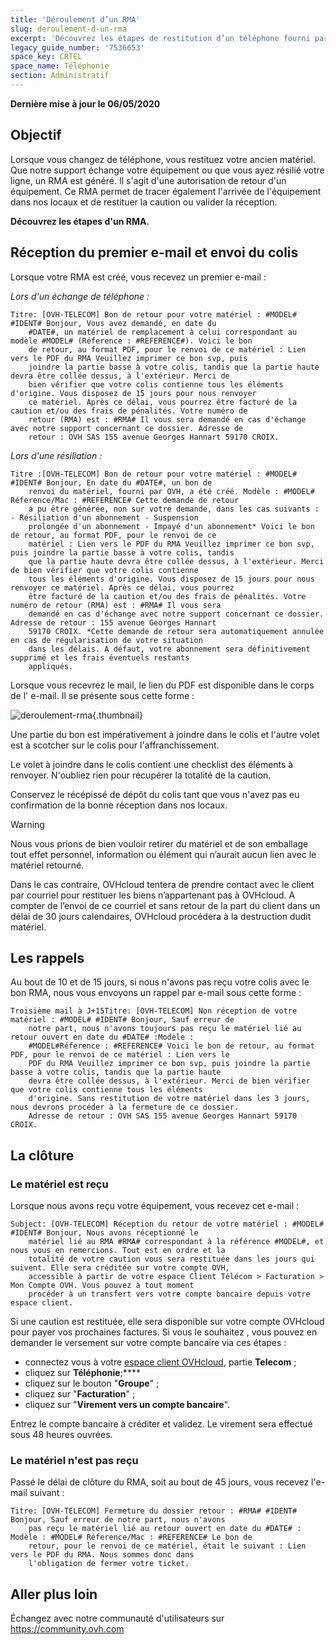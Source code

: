 ```yaml
---
title: 'Déroulement d’un RMA'
slug: deroulement-d-un-rma
excerpt: 'Découvrez les étapes de restitution d’un téléphone fourni par OVHcloud'
legacy_guide_number: '7536653'
space_key: CRTEL
space_name: Téléphonie
section: Administratif
---
```


**Dernière mise à jour le 06/05/2020**

## Objectif

Lorsque vous changez de téléphone, vous restituez votre ancien matériel. Que notre support échange votre équipement ou que vous ayez résilié votre ligne, un RMA est généré. Il s'agit d'une autorisation de retour d'un équipement. Ce RMA permet de tracer également l'arrivée de l'équipement dans nos locaux et de restituer la caution ou valider la réception.

**Découvrez les étapes d'un RMA.**


## Réception du premier e-mail et envoi du colis

Lorsque votre RMA est créé, vous recevez un premier e-mail :

*Lors d'un échange de téléphone :*

    Titre: [OVH-TELECOM] Bon de retour pour votre matériel : #MODEL# #IDENT# Bonjour, Vous avez demandé, en date du
        #DATE#, un matériel de remplacement à celui correspondant au modèle #MODEL# (Réference : #REFERENCE#). Voici le bon
        de retour, au format PDF, pour le renvoi de ce matériel : Lien vers le PDF du RMA Veuillez imprimer ce bon svp, puis
        joindre la partie basse à votre colis, tandis que la partie haute devra être collée dessus, à l'extérieur. Merci de
        bien vérifier que votre colis contienne tous les éléments d'origine. Vous disposez de 15 jours pour nous renvoyer
        ce matériel. Après ce délai, vous pourrez être facturé de la caution et/ou des frais de pénalités. Votre numéro de
        retour (RMA) est : #RMA# Il vous sera demandé en cas d'échange avec notre support concernant ce dossier. Adresse de
        retour : OVH SAS 155 avenue Georges Hannart 59170 CROIX.

*Lors d'une résiliation :*

    Titre :[OVH-TELECOM] Bon de retour pour votre matériel : #MODEL# #IDENT# Bonjour, En date du #DATE#, un bon de
        renvoi du matériel, fourni par OVH, a été créé. Modèle : #MODEL# Réference/Mac : #REFERENCE# Cette demande de retour
        a pu être générée, non sur votre demande, dans les cas suivants : - Résiliation d'un abonnement - Suspension
        prolongée d'un abonnement - Impayé d'un abonnement* Voici le bon de retour, au format PDF, pour le renvoi de ce
        matériel : Lien vers le PDF du RMA Veuillez imprimer ce bon svp, puis joindre la partie basse à votre colis, tandis
        que la partie haute devra être collée dessus, à l'extérieur. Merci de bien vérifier que votre colis contienne
        tous les éléments d'origine. Vous disposez de 15 jours pour nous renvoyer ce matériel. Après ce délai, vous pourrez
        être facturé de la caution et/ou des frais de pénalités. Votre numéro de retour (RMA) est : #RMA# Il vous sera
        demandé en cas d'échange avec notre support concernant ce dossier. Adresse de retour : 155 avenue Georges Hannart
        59170 CROIX. *Cette demande de retour sera automatiquement annulée en cas de régularisation de votre situation
        dans les délais. A défaut, votre abonnement sera définitivement supprimé et les frais éventuels restants
        appliqués.

Lorsque vous recevrez le mail, le lien du PDF est disponible dans le corps de l' e-mail. Il se présente sous cette forme :

![deroulement-rma](images/rma2020.png){.thumbnail}

Une partie du bon est impérativement à joindre dans le colis et l'autre volet est à scotcher sur le colis pour l'affranchissement.

Le volet à joindre dans le colis contient une checklist des éléments à renvoyer. N'oubliez rien pour récupérer la totalité de la caution.

Conservez le récépissé de dépôt du colis tant que vous n'avez pas eu confirmation de la bonne réception dans nos locaux.

> [!warning]
>
>  Nous vous prions de bien vouloir retirer du matériel et de son emballage tout effet personnel, information ou élément qui n’aurait aucun lien avec le matériel retourné.
>  
>  Dans le cas contraire, OVHcloud tentera de prendre contact avec le client par courriel pour restituer les biens n’appartenant pas à OVHcloud. A compter de l’envoi de ce courriel et sans retour de la part du client dans un délai de 30 jours calendaires, OVHcloud procédera à la destruction dudit matériel.
>

## Les rappels

Au bout de 10 et de 15 jours, si nous n'avons pas reçu votre colis avec le bon RMA, nous vous envoyons un rappel par e-mail sous cette forme :

    Troisième mail à J+15Titre: [OVH-TELECOM] Non réception de votre matériel : #MODEL# #IDENT# Bonjour, Sauf erreur de
        notre part, nous n'avons toujours pas reçu le matériel lié au retour ouvert en date du #DATE# :Modèle :
        #MODEL#Réference : #REFERENCE# Voici le bon de retour, au format PDF, pour le renvoi de ce matériel : Lien vers le
        PDF du RMA Veuillez imprimer ce bon svp, puis joindre la partie basse à votre colis, tandis que la partie haute
        devra être collée dessus, à l'extérieur. Merci de bien vérifier que votre colis contienne tous les éléments
        d'origine. Sans restitution de votre matériel dans les 3 jours, nous devrons procéder à la fermeture de ce dossier.
        Adresse de retour : OVH SAS 155 avenue Georges Hannart 59170 CROIX.

## La clôture

### Le matériel est reçu

Lorsque nous avons reçu votre équipement, vous recevez cet e-mail :

    Subject: [OVH-TELECOM] Réception du retour de votre matériel : #MODEL# #IDENT# Bonjour, Nous avons réceptionné le
        matériel lié au RMA #RMA# correspondant à la référence #MODEL#, et nous vous en remercions. Tout est en ordre et la
        totalité de votre caution vous sera restituée dans les jours qui suivent. Elle sera créditée sur votre compte OVH,
        accessible à partir de votre espace Client Télécom > Facturation > Mon Compte OVH. Vous pouvez à tout moment
        procéder à un transfert vers votre compte bancaire depuis votre espace client.

Si une caution est restituée, elle sera disponible sur votre compte OVHcloud pour payer vos prochaines factures. Si vous le souhaitez , vous pouvez en demander le versement sur votre compte bancaire via ces étapes :

-   connectez vous à votre [espace client OVHcloud](https://www.ovh.com/auth/?action=gotomanager), partie **Telecom** ;
-   cliquez sur **Téléphonie**;****
-   cliquez sur le bouton "**Groupe**" ;
-   cliquez sur "**Facturation**" ;
-   cliquez sur "**Virement vers un compte bancaire**".

Entrez le compte bancaire à créditer et validez. Le virement sera effectué sous 48 heures ouvrées.

### Le matériel n'est pas reçu

Passé le délai de clôture du RMA, soit au bout de 45 jours, vous recevez l'e-mail suivant :

    Titre: [OVH-TELECOM] Fermeture du dossier retour : #RMA# #IDENT# Bonjour, Sauf erreur de notre part, nous n'avons
        pas reçu le matériel lié au retour ouvert en date du #DATE# : Modèle : #MODEL# Réference/Mac : #REFERENCE# Le bon de
        retour, pour le renvoi de ce matériel, était le suivant : Lien vers le PDF du RMA. Nous sommes donc dans
        l'obligation de fermer votre ticket.

## Aller plus loin

Échangez avec notre communauté d'utilisateurs sur <https://community.ovh.com>
